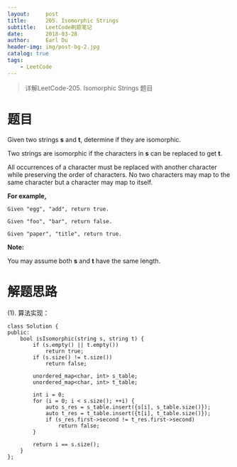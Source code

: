 ```yaml
---
layout:     post
title:      205. Isomorphic Strings
subtitle:   LeetCode刷题笔记
date:       2018-03-28
author:     Earl Du
header-img: img/post-bg-2.jpg
catalog: true
tags:
    - LeetCode
---
```


>详解LeetCode-205. Isomorphic Strings 题目

# 题目 #

Given two strings **s** and **t**, determine if they are isomorphic.

Two strings are isomorphic if the characters in **s** can be replaced to get **t**.

All occurrences of a character must be replaced with another character while preserving the order of characters. No two characters may map to the same character but a character may map to itself.

**For example,**

	Given "egg", "add", return true.
	
	Given "foo", "bar", return false.
	
	Given "paper", "title", return true.

**Note:**

You may assume both **s** and **t** have the same length.

# 解题思路 #

(1). 算法实现：

	class Solution {
	public:
	    bool isIsomorphic(string s, string t) {
	        if (s.empty() || t.empty())
	            return true;
	        if (s.size() != t.size())
	            return false;
	
	        unordered_map<char, int> s_table;
	        unordered_map<char, int> t_table;
	
	        int i = 0;
	        for (i = 0; i < s.size(); ++i) {
	            auto s_res = s_table.insert({s[i], s_table.size()});
	            auto t_res = t_table.insert({t[i], t_table.size()});
	            if (s_res.first->second != t_res.first->second)
	                return false;
	        }
	
	        return i == s.size();
	    }
	};